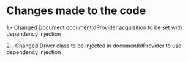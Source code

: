 # Changes made to the code

1.- Changed Document documentIdProvider acquisition to be set with dependency injection

2.- Changed Driver class to be injected in documentIdProvider to use dependency injection
